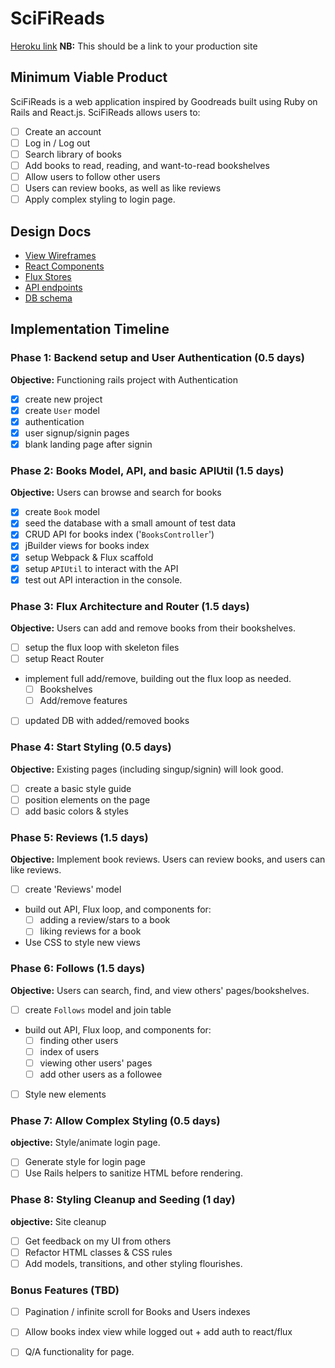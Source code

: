 # SciFiReads

[Heroku link][heroku] **NB:** This should be a link to your production site

[heroku]: http://www.herokuapp.com


## Minimum Viable Product

SciFiReads is a web application inspired by Goodreads built using Ruby on
Rails and React.js. SciFiReads allows users to:

- [ ] Create an account
- [ ] Log in / Log out
- [ ] Search library of books
- [ ] Add books to read, reading, and want-to-read bookshelves
- [ ] Allow users to follow other users
- [ ] Users can review books, as well as like reviews
- [ ] Apply complex styling to login page.

## Design Docs
* [View Wireframes][views]
* [React Components][components]
* [Flux Stores][stores]
* [API endpoints][api-endpoints]
* [DB schema][schema]

[views]: ./docs/views.md
[components]: ./docs/components.md
[stores]: ./docs/stores.md
[api-endpoints]: ./docs/api-endpoints.md
[schema]: ./docs/schema.md

## Implementation Timeline

### Phase 1: Backend setup and User Authentication (0.5 days)

**Objective:** Functioning rails project with Authentication

- [X] create new project
- [X] create `User` model
- [X] authentication
- [X] user signup/signin pages
- [X] blank landing page after signin

### Phase 2: Books Model, API, and basic APIUtil (1.5 days)

**Objective:** Users can browse and search for books

- [X] create `Book` model
- [X] seed the database with a small amount of test data
- [X] CRUD API for books index ('`BooksController`')
- [X] jBuilder views for books index
- [X] setup Webpack & Flux scaffold
- [X] setup `APIUtil` to interact with the API
- [X] test out API interaction in the console.

### Phase 3: Flux Architecture and Router (1.5 days)

**Objective:** Users can add and remove books from their bookshelves.

- [ ] setup the flux loop with skeleton files
- [ ] setup React Router
- implement full add/remove, building out the flux loop as needed.
  - [ ] Bookshelves
  - [ ] Add/remove features
- [ ] updated DB with added/removed books

### Phase 4: Start Styling (0.5 days)

**Objective:** Existing pages (including singup/signin) will look good.

- [ ] create a basic style guide
- [ ] position elements on the page
- [ ] add basic colors & styles

### Phase 5: Reviews (1.5 days)

**Objective:** Implement book reviews. Users can review books, and users can like reviews.

- [ ] create 'Reviews' model
- build out API, Flux loop, and components for:
  - [ ] adding a review/stars to a book
  - [ ] liking reviews for a book
- Use CSS to style new views

### Phase 6: Follows (1.5 days)

**Objective:** Users can search, find, and view others' pages/bookshelves.

- [ ] create `Follows` model and join table
- build out API, Flux loop, and components for:
  - [ ] finding other users
  - [ ] index of users
  - [ ] viewing other users' pages
  - [ ] add other users as a followee
- [ ] Style new elements

### Phase 7: Allow Complex Styling (0.5 days)

**objective:** Style/animate login page.

- [ ] Generate style for login page
- [ ] Use Rails helpers to sanitize HTML before rendering.

### Phase 8: Styling Cleanup and Seeding (1 day)

**objective:** Site cleanup

- [ ] Get feedback on my UI from others
- [ ] Refactor HTML classes & CSS rules
- [ ] Add models, transitions, and other styling flourishes.

### Bonus Features (TBD)
- [ ] Pagination / infinite scroll for Books and Users indexes
- [ ] Allow books index view while logged out + add auth to react/flux
- [ ] Q/A functionality for page.


[phase-one]: ./docs/phases/phase1.md
[phase-two]: ./docs/phases/phase2.md
[phase-three]: ./docs/phases/phase3.md
[phase-four]: ./docs/phases/phase4.md
[phase-five]: ./docs/phases/phase5.md
